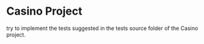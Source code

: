 # Casino Project

try to implement the tests suggested in the tests source folder of the Casino project.